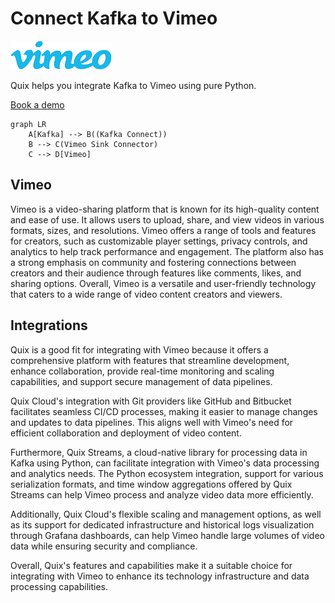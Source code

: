 # Connect Kafka to Vimeo

![](./images/logo_1.jpg)

Quix helps you integrate Kafka to Vimeo using pure Python.

<div>
<a class="md-button md-button--primary" href="https://share.hsforms.com/1iW0TmZzKQMChk0lxd_tGiw4yjw2?__hstc=175542013.2303933fbd746c0ac86d9ccbe9bc9100.1728383268831.1729603416735.1729620918855.31&__hssc=175542013.1.1729620918855&__hsfp=2132701734" target="_blank" style="margin-right:.5rem;">Book a demo</a>
<br/>
</div>

```mermaid
graph LR
    A[Kafka] --> B((Kafka Connect))
    B --> C(Vimeo Sink Connector)
    C --> D[Vimeo]
```

## Vimeo

Vimeo is a video-sharing platform that is known for its high-quality content and ease of use. It allows users to upload, share, and view videos in various formats, sizes, and resolutions. Vimeo offers a range of tools and features for creators, such as customizable player settings, privacy controls, and analytics to help track performance and engagement. The platform also has a strong emphasis on community and fostering connections between creators and their audience through features like comments, likes, and sharing options. Overall, Vimeo is a versatile and user-friendly technology that caters to a wide range of video content creators and viewers.

## Integrations

Quix is a good fit for integrating with Vimeo because it offers a comprehensive platform with features that streamline development, enhance collaboration, provide real-time monitoring and scaling capabilities, and support secure management of data pipelines.

Quix Cloud's integration with Git providers like GitHub and Bitbucket facilitates seamless CI/CD processes, making it easier to manage changes and updates to data pipelines. This aligns well with Vimeo's need for efficient collaboration and deployment of video content.

Furthermore, Quix Streams, a cloud-native library for processing data in Kafka using Python, can facilitate integration with Vimeo's data processing and analytics needs. The Python ecosystem integration, support for various serialization formats, and time window aggregations offered by Quix Streams can help Vimeo process and analyze video data more efficiently.

Additionally, Quix Cloud's flexible scaling and management options, as well as its support for dedicated infrastructure and historical logs visualization through Grafana dashboards, can help Vimeo handle large volumes of video data while ensuring security and compliance.

Overall, Quix's features and capabilities make it a suitable choice for integrating with Vimeo to enhance its technology infrastructure and data processing capabilities.

